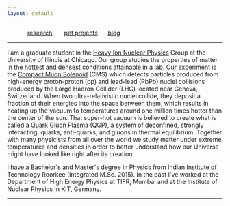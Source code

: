 ```yaml
---
layout: default
---
```


&nbsp;&nbsp;&nbsp;&nbsp;&nbsp;&nbsp;&nbsp;&nbsp;&nbsp;&nbsp;&nbsp;&nbsp;[research](./another-page.html)&nbsp;&nbsp;&nbsp;&nbsp; &nbsp;&nbsp;[pet projects](./another-page.html)&nbsp;&nbsp;&nbsp;&nbsp;&nbsp;&nbsp;[blog](./another-page.html)

* * *

I am a graduate student in the [Heavy Ion Nuclear Physics](./http://starcluster.phy.uic.edu//twiki/bin/view/Main/WebHome) Group at the University of Illinois at Chicago.  Our group studies the properties of matter in the hottest and densest conditions attainable in a lab. Our experiment is the [Compact Muon Solenoid](./https://cms.cern/tags/heavy-ions)  (CMS) which detects particles produced from high-energy proton-proton (pp) and lead-lead (PbPb) nuclei collisions produced by the Large Hadron Collider (LHC) located near Geneva, Switzerland. When two ultra-relativistic nuclei collide, they deposit a fraction of their energies into the space between them, which results in heating up the vacuum to temperatures around one million times hotter than the center of the sun. That super-hot vacuum is believed to create what is called a Quark Gluon Plasma (QGP), a system of deconfined, strongly interacting, quarks, anti-quarks, and gluons in thermal equilibrium.  Together with many physicists from all over the world we study matter under extreme temperatures and densities in order to better understand how our Universe might have looked like right after its creation.

I have a Bachelor's and Master's degree in Physics from Indian Institute of Technology Roorkee (Integrated M.Sc. 2015). In the past I've worked at the Department of High Energy Physics at TIFR, Mumbai and at the Institute of Nuclear Physics in KIT, Germany.  

* * *
